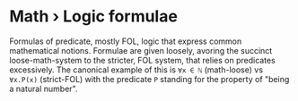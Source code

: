 # Math › Logic formulae

Formulas of predicate, mostly FOL, logic that express common mathematical notions. Formulae are given loosely, avoring the succinct loose-math-system to the stricter, FOL system, that relies on predicates excessively. The canonical example of this is `∀x ∈ ℕ` (math-loose) vs `∀x.P(x)` (strict-FOL) with the predicate `P` standing for the property of "being a natural number".
